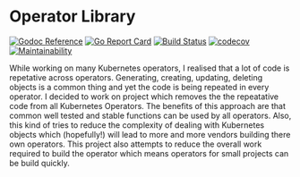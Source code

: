 # Operator Library

[![Godoc Reference](https://godoc.org/github.com/ankitrgadiya/operatorlib?status.svg)](https://godoc.org/github.com/ankitrgadiya/operatorlib)
[![Go Report Card](https://goreportcard.com/badge/github.com/ankitrgadiya/operatorlib)](https://goreportcard.com/report/github.com/ankitrgadiya/operatorlib)
[![Build Status](https://travis-ci.com/ankitrgadiya/operatorlib.svg?branch=master)](https://travis-ci.com/ankitrgadiya/operatorlib)
[![codecov](https://codecov.io/gh/ankitrgadiya/operatorlib/branch/master/graph/badge.svg)](https://codecov.io/gh/ankitrgadiya/operatorlib)
[![Maintainability](https://api.codeclimate.com/v1/badges/2c6f0689231cab164aad/maintainability)](https://codeclimate.com/github/ankitrgadiya/operatorlib/maintainability)

While working on many Kubernetes operators, I realised that a lot of
code is repetative across operators. Generating, creating, updating,
deleting objects is a common thing and yet the code is being repeated
in every operator. I decided to work on project which removes the the
repeatative code from all Kubernetes Operators. The benefits of this
approach are that common well tested and stable functions can be used
by all operators. Also, this kind of tries to reduce the complexity of
dealing with Kubernetes objects which (hopefully!) will lead to more
and more vendors building there own operators. This project also
attempts to reduce the overall work required to build the operator
which means operators for small projects can be build quickly.
